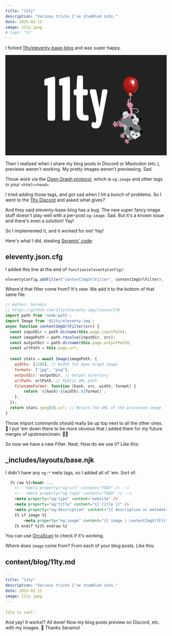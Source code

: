 ```yaml
---
title: "11ty"
description: "Various tricks I've stumbled into."
date: 2025-02-11
image: 11ty.jpeg
# tags: "tv"
---
```


I forked [11ty/eleventy-base-blog](https://github.com/11ty/eleventy-base-blog) and
was super happy.

<img src="11ty.jpeg" alt="Cute 11ty logo I found.">

Then I realized when I share my blog posts in Discord or Mastodon (etc.),
previews weren't working. My pretty images weren't previewing. Sad.

Those work via the [Open Graph protocol](https://ogp.me/), which is `og:image` and
other tags in your `<html><head>`.

I tried adding those tags, and got sad when I hit a bunch of problems. So I went to the
[11ty Discord](https://www.11ty.dev/blog/discord/) and asked what gives?

And they said eleventy-base-blog has a bug. The new super fancy image stuff doesn't
play well with a per-post `og:image`. Sad.
But it's a known issue and there's even a solution! Yay!

So I implemented it, and it worked for me! Yay!

Here's what I did, stealing [Seramis' code](https://github.com/11ty/eleventy-img/issues/278#issuecomment-2609486605):

## eleventy.json.cfg

I added this line at the end of `function(eleventyConfig)`:

```js
eleventyConfig.addFilter("contentImgUrlFilter", contentImgUrlFilter);
```

Where'd that filter come from? It's new. We add it to the bottom of that same file:

```js
// Author: Seramis
// https://github.com/11ty/eleventy-img/issues/278
import path from 'node:path';
import Image from '@11ty/eleventy-img';
async function contentImgUrlFilter(src) {
  const inputDir = path.dirname(this.page.inputPath);
  const imagePath = path.resolve(inputDir, src);
  const outputDir = path.dirname(this.page.outputPath);
  const urlPath = this.page.url;

  const stats = await Image(imagePath, {
    widths: [1200], // Width for Open Graph image
    formats: ["jpg", "png"],
    outputDir: outputDir, // Output directory
    urlPath: urlPath, // Public URL path
    filenameFormat: function (hash, src, width, format) {
        return `${hash}-${width}.${format}`;
    },
  });
  return stats.jpeg[0].url; // Return the URL of the processed image
}
```

Those import commands should really be up top next to all the other ones. 🙂
I put 'em down there to be more obvious that I added them for my future merges of upstream/main. 🤷‍♂️ 

So now we have a new Filter. Neat. How do we use it? Like this:

## _includes/layouts/base.njk

I didn't have any `og:*` meta tags, so I added all of 'em. Sort of:

```html
  {% raw %}<head> ...
    <!-- <meta property="og:url" content="TODO" /> -->
    <!-- <meta property="og:logo" content="TODO" /> -->
    <meta property="og:type" content="website" />
    <meta property="og:title" content="{{ title }}" />
    <meta property="og:description" content="{{ description or metadata.description }}" />
    {% if image %}
        <meta property="og:image" content="{{ image | contentImgUrlFilter | absoluteUrl(metadata.url) }}" />
    {% endif %}{% endraw %}
```

You can use [OrcaScan](https://orcascan.com/tools/open-graph-validator) to check if it's working.

Where does `image` come from? From each of your blog posts. Like this:

## content/blog/11ty.md

```yaml
---
title: "11ty"
description: "Various tricks I've stumbled into."
date: 2025-02-11
image: 11ty.jpeg
---

11ty is cool!
```

And yay! It works!? All done! Now my blog posts preview on Discord, etc.
with my images. 🙂 Thanks Seramis!

